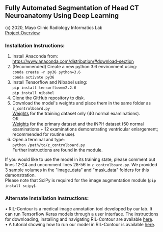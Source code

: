 ## Fully Automated Segmentation of Head CT Neuroanatomy Using Deep Learning

(c) 2020, Mayo Clinic Radiology Informatics Lab\
[Project Overview](https://jasonccai.github.io/HeadCTSegmentation)

### Installation Instructions:
1. Install Anaconda from:
https://www.anaconda.com/distribution/#download-section
2. (Recommended) Create a new python 3.6 environment using:\
`conda create -n py36 python=3.6`\
`conda activate py36`
3. Install Tensorflow and Nibabel using:\
`pip install tensorflow==2.2.0`\
`pip install nibabel`
4. Clone the GitHub repository to disk.
5. Download the model's weights and place them in the same folder as `z_controlboard.py`\
[Weights](https://github.com/jasonccai/CTBrainSegmentation/blob/master/webimages/weights.md) for the training dataset only (40 normal examinations).\
OR\
[Weights](https://github.com/jasonccai/CTBrainSegmentation/blob/master/webimages/weights.md) for the primary dataset and the iNPH dataset (50 normal examinations + 12 examinations demonstrating ventricular enlargement; recommended for routine use).
5. Open a terminal and type:\
`python /path/to/z_controlboard.py`\
Further instructions are found in the module.

If you would like to use the model in its training state, please comment out lines 12-24 and uncomment lines 28-56 in `z_controlboard.py`. We provided 3 sample volumes in the "image_data" and "mask_data" folders for this demonstration.\
Please note that SciPy is required for the image augmentation module (`pip install scipy`).

### Alternate Installation Instructions:
• RIL-Contour is a medical image annotation tool developed by our lab. It can run Tensorflow Keras models through a user interface. The instructions for downloading, installing and navigating RIL-Contour are available [here](https://www.youtube.com/playlist?list=PLDlybKi3CLGibnrPIlzWInqBEgtPw1ie9). \
• A tutorial showing how to run our model in RIL-Contour is available [here](https://github.com/jasonccai/CTBrainSegmentation/blob/master/webimages/RCDemoImages/RCDemo.md).
